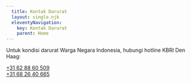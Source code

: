 ```yaml
---
  title: Kontak Darurat
  layout: single.njk
  eleventyNavigation:
    key: Kontak Darurat
    parent: Home
---
```


Untuk kondisi darurat Warga Negara Indonesia, hubungi hotline KBRI Den Haag:

[+31 62 88 60 509](tel:+31628860509)\
[+31 68 26 40 665](tel:+31682640665)
